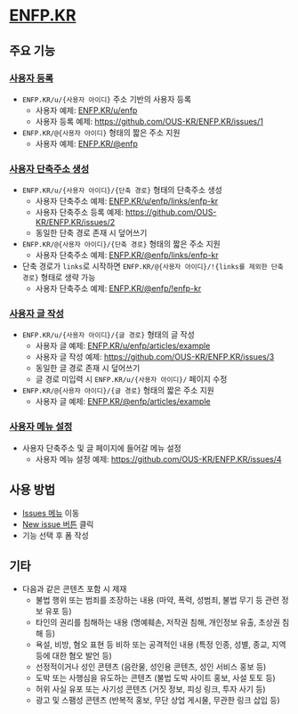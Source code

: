 # [ENFP.KR](https://enfp.kr)

## 주요 기능

### [사용자 등록](https://github.com/OUS-KR/ENFP.KR/issues/new?template=01-user-register-by-issue.yml)

- `ENFP.KR/u/{사용자 아이디}` 주소 기반의 사용자 등록
  - 사용자 예제: [ENFP.KR/u/enfp](https://enfp.kr/u/enfp)
  - 사용자 등록 예제: https://github.com/OUS-KR/ENFP.KR/issues/1
- `ENFP.KR/@{사용자 아이디}` 형태의 짧은 주소 지원
  - 사용자 예제: [ENFP.KR/@enfp](https://enfp.kr/@enfp)

### [사용자 단축주소 생성](https://github.com/OUS-KR/ENFP.KR/issues/new?template=02-user-short-url-register-by-issue.yml)

- `ENFP.KR/u/{사용자 아이디}/{단축 경로}` 형태의 단축주소 생성
  - 사용자 단축주소 예제: [ENFP.KR/u/enfp/links/enfp-kr](https://enfp.kr/u/enfp/links/enfp-kr)
  - 사용자 단축주소 등록 예제: https://github.com/OUS-KR/ENFP.KR/issues/2
  - 동일한 단축 경로 존재 시 덮어쓰기
- `ENFP.KR/@{사용자 아이디}/{단축 경로}` 형태의 짧은 주소 지원
  - 사용자 단축주소 예제: [ENFP.KR/@enfp/links/enfp-kr](https://enfp.kr/@enfp/links/enfp-kr)
- 단축 경로가 `links`로 시작하면 `ENFP.KR/@{사용자 아이디}/!{links를 제외한 단축 경로}` 형태로 생략 가능
  - 사용자 단축주소 예제: [ENFP.KR/@enfp/!enfp-kr](https://enfp.kr/@enfp/!enfp-kr)

### [사용자 글 작성](https://github.com/OUS-KR/ENFP.KR/issues/new?template=03-user-article-writing-by-issue.yml)

- `ENFP.KR/u/{사용자 아이디}/{글 경로}` 형태의 글 작성
  - 사용자 글 예제: [ENFP.KR/u/enfp/articles/example](https://enfp.kr/u/enfp/articles/example)
  - 사용자 글 작성 예제: https://github.com/OUS-KR/ENFP.KR/issues/3
  - 동일한 글 경로 존재 시 덮어쓰기
  - 글 경로 미입력 시 `ENFP.KR/u/{사용자 아이디}/` 페이지 수정
- `ENFP.KR/@{사용자 아이디}/{글 경로}` 형태의 짧은 주소 지원
  - 사용자 글 예제: [ENFP.KR/@enfp/articles/example](https://enfp.kr/@enfp/articles/example)
 
### [사용자 메뉴 설정](https://github.com/OUS-KR/ENFP.KR/issues/new?template=04-user-menu-setting-by-issue.yml)

- 사용자 단축주소 및 글 페이지에 들어갈 메뉴 설정
  - 사용자 메뉴 설정 예제: https://github.com/OUS-KR/ENFP.KR/issues/4

## 사용 방법

- [Issues 메뉴](https://github.com/OUS-KR/ENFP.KR/issues) 이동
- [New issue 버튼](https://github.com/OUS-KR/ENFP.KR/issues/new/choose) 클릭
- 기능 선택 후 폼 작성

## 기타

- 다음과 같은 콘텐츠 포함 시 제재
  - 불법 행위 또는 범죄를 조장하는 내용 (마약, 폭력, 성범죄, 불법 무기 등 관련 정보 유포 등)
  - 타인의 권리를 침해하는 내용 (명예훼손, 저작권 침해, 개인정보 유출, 초상권 침해 등)
  - 욕설, 비방, 혐오 표현 등 비하 또는 공격적인 내용 (특정 인종, 성별, 종교, 지역 등에 대한 혐오 발언 등)
  - 선정적이거나 성인 콘텐츠 (음란물, 성인용 콘텐츠, 성인 서비스 홍보 등)
  - 도박 또는 사행심을 유도하는 콘텐츠 (불법 도박 사이트 홍보, 사설 토토 등)
  - 허위 사실 유포 또는 사기성 콘텐츠 (거짓 정보, 피싱 링크, 투자 사기 등)
  - 광고 및 스팸성 콘텐츠 (반복적 홍보, 무단 상업 게시물, 무관한 링크 삽입 등)